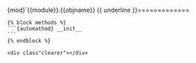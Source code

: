{mod}`{{module}}.{{objname}}
{{ underline }}=============

````{autoclass} {{ objname }}
{% block methods %}
```{automathod} __init__
```
{% endblock %}
````

```{raw} html
<div class"clearer"></div>
```